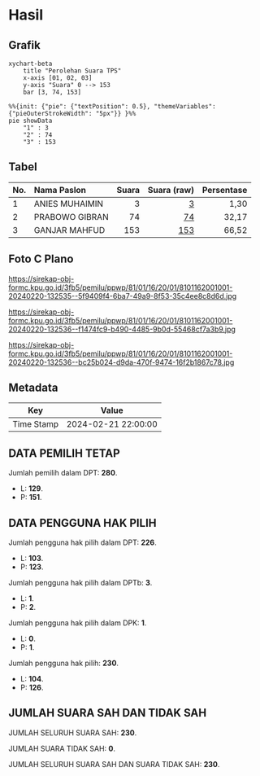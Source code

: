 # Hasil

## Grafik

```mermaid
xychart-beta
    title "Perolehan Suara TPS"
    x-axis [01, 02, 03]
    y-axis "Suara" 0 --> 153
    bar [3, 74, 153]
```

```mermaid
%%{init: {"pie": {"textPosition": 0.5}, "themeVariables": {"pieOuterStrokeWidth": "5px"}} }%%
pie showData
    "1" : 3
    "2" : 74
    "3" : 153
```

## Tabel

| No. | Nama Paslon    | Suara | Suara (raw) | Persentase |
|:--- |:-------------- | -----:| -----------:| ----------:|
| 1   | ANIES MUHAIMIN | 3     | [3][p-1]    | 1,30       |
| 2   | PRABOWO GIBRAN | 74    | [74][p-2]   | 32,17      |
| 3   | GANJAR MAHFUD  | 153   | [153][p-3]  | 66,52      |


[p-1]: https://github.com/gigit-pemilu/pemilu-2024-81-maluku/blob/main/pilpres/hitung-suara/sub/81-maluku/sub/01-maluku-tengah/sub/16-nusa-laut/sub/2001-ameth/sub/001-tps/sub/paslon-1.txt
[p-2]: https://github.com/gigit-pemilu/pemilu-2024-81-maluku/blob/main/pilpres/hitung-suara/sub/81-maluku/sub/01-maluku-tengah/sub/16-nusa-laut/sub/2001-ameth/sub/001-tps/sub/paslon-2.txt
[p-3]: https://github.com/gigit-pemilu/pemilu-2024-81-maluku/blob/main/pilpres/hitung-suara/sub/81-maluku/sub/01-maluku-tengah/sub/16-nusa-laut/sub/2001-ameth/sub/001-tps/sub/paslon-3.txt

## Foto C Plano

https://sirekap-obj-formc.kpu.go.id/3fb5/pemilu/ppwp/81/01/16/20/01/8101162001001-20240220-132535--5f9409f4-6ba7-49a9-8f53-35c4ee8c8d6d.jpg

https://sirekap-obj-formc.kpu.go.id/3fb5/pemilu/ppwp/81/01/16/20/01/8101162001001-20240220-132536--f1474fc9-b490-4485-9b0d-55468cf7a3b9.jpg

https://sirekap-obj-formc.kpu.go.id/3fb5/pemilu/ppwp/81/01/16/20/01/8101162001001-20240220-132536--bc25b024-d9da-470f-9474-16f2b1867c78.jpg


## Metadata

| Key        | Value               |
| ---------- | ------------------- |
| Time Stamp | 2024-02-21 22:00:00 |


## DATA PEMILIH TETAP

Jumlah pemilih dalam DPT: **280**.
 * L: **129**.
 * P: **151**.

## DATA PENGGUNA HAK PILIH

Jumlah pengguna hak pilih dalam DPT: **226**.
 * L: **103**.
 * P: **123**.

Jumlah pengguna hak pilih dalam DPTb: **3**.
 * L: **1**.
 * P: **2**.

Jumlah pengguna hak pilih dalam DPK: **1**.
 * L: **0**.
 * P: **1**.

Jumlah pengguna hak pilih: **230**.
 * L: **104**.
 * P: **126**.

## JUMLAH SUARA SAH DAN TIDAK SAH

JUMLAH SELURUH SUARA SAH: **230**.

JUMLAH SUARA TIDAK SAH: **0**.

JUMLAH SELURUH SUARA SAH DAN SUARA TIDAK SAH: **230**.


